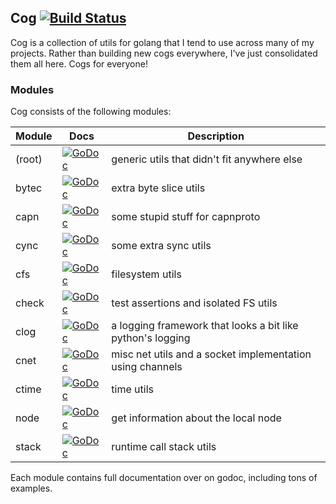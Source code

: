 ## Cog [![Build Status](https://travis-ci.org/thatguystone/cog.svg)](https://travis-ci.org/thatguystone/cog)

Cog is a collection of utils for golang that I tend to use across many of my projects. Rather than building new cogs everywhere, I've just consolidated them all here. Cogs for everyone!

### Modules

Cog consists of the following modules:

| Module | Docs | Description |
| ------ | ---- | ----------- |
| (root) | [![GoDoc](https://godoc.org/github.com/thatguystone/cog?status.svg)](https://godoc.org/github.com/thatguystone/cog) | generic utils that didn't fit anywhere else |
| bytec  | [![GoDoc](https://godoc.org/github.com/thatguystone/cog/bytec?status.svg)](https://godoc.org/github.com/thatguystone/cog/bytec) | extra byte slice utils |
| capn   | [![GoDoc](https://godoc.org/github.com/thatguystone/cog/capn?status.svg)](https://godoc.org/github.com/thatguystone/cog/capn) | some stupid stuff for capnproto |
| cync   | [![GoDoc](https://godoc.org/github.com/thatguystone/cog/cync?status.svg)](https://godoc.org/github.com/thatguystone/cog/cync) | some extra sync utils |
| cfs    | [![GoDoc](https://godoc.org/github.com/thatguystone/cog/cfs?status.svg)](https://godoc.org/github.com/thatguystone/cog/cfs) | filesystem utils |
| check  | [![GoDoc](https://godoc.org/github.com/thatguystone/cog/check?status.svg)](https://godoc.org/github.com/thatguystone/cog/check) | test assertions and isolated FS utils |
| clog   | [![GoDoc](https://godoc.org/github.com/thatguystone/cog/clog?status.svg)](https://godoc.org/github.com/thatguystone/cog/clog) | a logging framework that looks a bit like python's logging |
| cnet   | [![GoDoc](https://godoc.org/github.com/thatguystone/cog/cnet?status.svg)](https://godoc.org/github.com/thatguystone/cog/cnet) | misc net utils and a socket implementation using channels |
| ctime  | [![GoDoc](https://godoc.org/github.com/thatguystone/cog/ctime?status.svg)](https://godoc.org/github.com/thatguystone/cog/ctime) | time utils |
| node   | [![GoDoc](https://godoc.org/github.com/thatguystone/cog/node?status.svg)](https://godoc.org/github.com/thatguystone/cog/node) | get information about the local node |
| stack  | [![GoDoc](https://godoc.org/github.com/thatguystone/cog/stack?status.svg)](https://godoc.org/github.com/thatguystone/cog/stack) | runtime call stack utils |

Each module contains full documentation over on godoc, including tons of examples.
